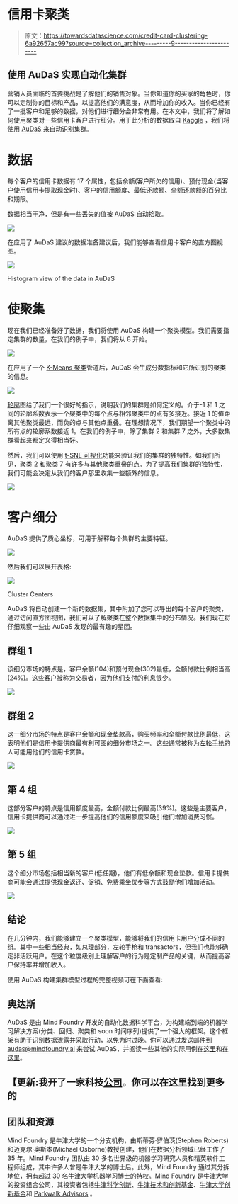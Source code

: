 # 信用卡聚类

> 原文：<https://towardsdatascience.com/credit-card-clustering-6a92657ac99?source=collection_archive---------9----------------------->

## 使用 AuDaS 实现自动化集群

营销人员面临的首要挑战是了解他们的销售对象。当你知道你的买家的角色时，你可以定制你的目标和产品，以提高他们的满意度，从而增加你的收入。当你已经有了一批客户和足够的数据，对他们进行细分会非常有用。在本文中，我们将了解如何使用聚类对一些信用卡客户进行细分。用于此分析的数据取自 [Kaggle](https://www.kaggle.com/ainslie/credit-card-data-clustering-analysis/data) ，我们将使用 [AuDaS](https://mindfoundry.ai/audas) 来自动识别集群。

# 数据

每个客户的信用卡数据有 17 个属性，包括余额(客户所欠的信用)、预付现金(当客户使用信用卡提取现金时)、客户的信用额度、最低还款额、全额还款额的百分比和期限。

数据相当干净，但是有一些丢失的值被 AuDaS 自动拾取。

![](img/3d8e9ee0f42181707edce7999919bf40.png)

在应用了 AuDaS 建议的数据准备建议后，我们能够查看信用卡客户的直方图视图。

![](img/71fcacef5e7c7e9fd778e8d805871374.png)

Histogram view of the data in AuDaS

# 使聚集

现在我们已经准备好了数据，我们将使用 AuDaS 构建一个聚类模型。我们需要指定集群的数量，在我们的例子中，我们将从 8 开始。

![](img/e0b35c7ff37d2a747992313af3b444f0.png)

在应用了一个 [K-Means 聚类](https://en.wikipedia.org/wiki/K-means_clustering)管道后，AuDaS 会生成分数指标和它所识别的聚类的信息。

![](img/876098cb6f13c725228ab17f607558e2.png)

[轮廓](https://en.wikipedia.org/wiki/Silhouette_(clustering))图给了我们一个很好的指示，说明我们的集群是如何定义的。介于-1 和 1 之间的轮廓系数表示一个聚类中的每个点与相邻聚类中的点有多接近。接近 1 的值距离其他聚类最远，而负的点与其他点重叠。在理想情况下，我们期望一个聚类中的所有点的轮廓系数接近 1。在我们的例子中，除了集群 2 和集群 7 之外，大多数集群看起来都定义得相当好。

然后，我们可以使用 [t-SNE 可视化](https://en.wikipedia.org/wiki/T-distributed_stochastic_neighbor_embedding)功能来验证我们的集群的独特性。如我们所见，聚类 2 和聚类 7 有许多与其他聚类重叠的点。为了提高我们集群的独特性，我们可能会决定从我们的客户那里收集一些额外的信息。

![](img/6203f7f4739487b5f0f78a3398b09930.png)

# 客户细分

AuDaS 提供了质心坐标，可用于解释每个集群的主要特征。

![](img/d03255b93fdf1d8d38701b2cc9dcb1b7.png)

然后我们可以展开表格:

![](img/33663dde8ca9c30753d368a3fa73041f.png)

Cluster Centers

AuDaS 将自动创建一个新的数据集，其中附加了您可以导出的每个客户的聚类，通过访问直方图视图，我们可以了解聚类在整个数据集中的分布情况。我们现在将仔细观察一些由 AuDaS 发现的最有趣的星团。

## 群组 1

该细分市场的特点是，客户余额(104)和预付现金(302)最低，全额付款比例相当高(24%)。这些客户被称为交易者，因为他们支付的利息很少。

![](img/9c4f8f5a680719f6146d0d2c4393666c.png)

## 群组 2

这一细分市场的特点是客户余额和现金垫款高，购买频率和全额付款比例最低，这表明他们是信用卡提供商最有利可图的细分市场之一。这些通常被称为[左轮手枪](https://www.creditcards.com/glossary/term-revolver.php)的人可能用他们的信用卡贷款。

![](img/55f44721a80189ebd42b1616e5767d89.png)

## 第 4 组

这部分客户的特点是信用额度最高，全额付款比例最高(39%)。这些是主要客户，信用卡提供商可以通过进一步提高他们的信用额度来吸引他们增加消费习惯。

![](img/c95d9f5b18cd5ef5fd8f152da031dba5.png)

## 第 5 组

这个细分市场包括相当新的客户(低任期)，他们有低余额和现金垫款。信用卡提供商可能会通过提供现金返还、促销、免费乘坐优步等方式鼓励他们增加活动。

![](img/40fd68b44e541c37c061030dc0c275cd.png)

## 结论

在几分钟内，我们能够建立一个聚类模型，能够将我们的信用卡用户分成不同的组。其中一些相当经典，如总理部分，左轮手枪和 transactors，但我们也能够确定非活跃用户。在这个粒度级别上理解客户的行为是定制产品的关键，从而提高客户保持率并增加收入。

使用 AuDaS 构建集群模型过程的完整视频可在下面查看:

## 奥达斯

AuDaS 是由 Mind Foundry 开发的自动化数据科学平台，为构建端到端的机器学习解决方案(分类、回归、聚类和 soon 时间序列)提供了一个强大的框架。这个框架有助于识别[数据泄露](/detecting-data-leakage-before-its-too-late-afcfa4ea9f77)并采取行动，以免为时过晚。你可以通过发送邮件到 audas@mindfoundry.ai 来尝试 AuDaS，并阅读一些其他的实际用例[在这里](/optimize-your-email-marketing-strategy-with-automated-machine-learning-e1bfb8cc171b)和[在这里](/solving-the-kaggle-telco-customer-churn-challenge-in-minutes-with-audas-2273fed19961)。

## 【**更新**:我开了一家科技[公司](http://www.legislate.tech)。你可以在这里找到更多的

## 团队和资源

Mind Foundry 是牛津大学的一个分支机构，由斯蒂芬·罗伯茨(Stephen Roberts)和迈克尔·奥斯本(Michael Osborne)教授创建，他们在数据分析领域已经工作了 35 年。Mind Foundry 团队由 30 多名世界级的机器学习研究人员和精英软件工程师组成，其中许多人曾是牛津大学的博士后。此外，Mind Foundry 通过其分拆地位，拥有超过 30 名牛津大学机器学习博士的特权。Mind Foundry 是牛津大学的投资组合公司，其投资者包括[牛津科学创新](https://www.oxfordsciencesinnovation.com)、[牛津技术和创新基金](http://www.oxfordtechnology.com)、[牛津大学创新基金](https://innovation.ox.ac.uk/award-details/university-oxford-isis-fund-uoif/)和 [Parkwalk Advisors](http://parkwalkadvisors.com) 。